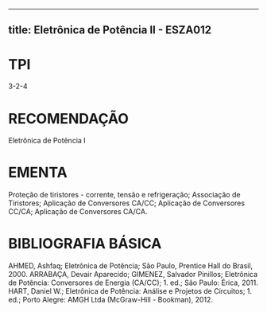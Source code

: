 
---
title: Eletrônica de Potência II - ESZA012 
---

# TPI

3-2-4

# RECOMENDAÇÃO

Eletrônica de Potência I

# EMENTA

Proteção de tiristores - corrente, tensão e refrigeração; Associação de Tiristores; Aplicação de Conversores CA/CC; Aplicação de Conversores CC/CA; Aplicação de Conversores CA/CA.

# BIBLIOGRAFIA BÁSICA

AHMED, Ashfaq; Eletrônica de Potência; São Paulo, Prentice Hall do Brasil, 2000.
ARRABAÇA, Devair Aparecido; GIMENEZ, Salvador Pinillos; Eletrônica de Potência: Conversores de Energia (CA/CC); 1. ed.; São Paulo: Érica, 2011.
HART, Daniel W.; Eletrônica de Potência: Análise e Projetos de Circuitos; 1. ed.; Porto Alegre: AMGH Ltda (McGraw-Hill - Bookman), 2012.
        